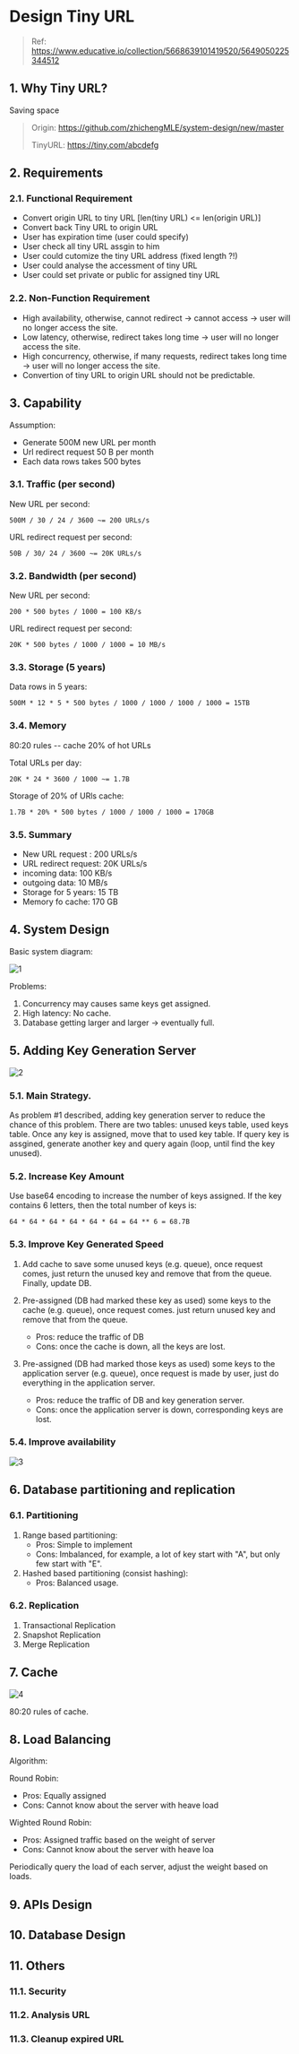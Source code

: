# Design Tiny URL

> Ref: https://www.educative.io/collection/5668639101419520/5649050225344512

## 1. Why Tiny URL?

Saving space

> Origin: https://github.com/zhichengMLE/system-design/new/master
>
> TinyURL: https://tiny.com/abcdefg

## 2. Requirements

### 2.1. Functional Requirement

- Convert origin URL to tiny URL [len(tiny URL) <= len(origin URL)]
- Convert back Tiny URL to origin URL
- User has expiration time (user could specify)
- User check all tiny URL assgin to him
- User could cutomize the tiny URL address (fixed length ?!)
- User could analyse the accessment of tiny URL
- User could set private or public for assigned tiny URL

### 2.2. Non-Function Requirement

- High availability, otherwise, cannot redirect -> cannot access -> user will no longer access the site.
- Low latency, otherwise, redirect takes long time -> user will no longer access the site.
- High concurrency, otherwise, if many requests, redirect takes long time -> user will no longer access the site.
- Convertion of tiny URL to origin URL should not be predictable.

## 3. Capability

Assumption: 
- Generate 500M new URL per month
- Url redirect request 50 B per month
- Each data rows takes 500 bytes

### 3.1. Traffic (per second)

New URL per second: 

    500M / 30 / 24 / 3600 ~= 200 URLs/s


URL redirect request per second: 

    50B / 30/ 24 / 3600 ~= 20K URLs/s

### 3.2. Bandwidth (per second)

New URL per second:
    
    200 * 500 bytes / 1000 = 100 KB/s

URL redirect request per second: 
    
    20K * 500 bytes / 1000 / 1000 = 10 MB/s


### 3.3. Storage (5 years)

Data rows in 5 years: 

    500M * 12 * 5 * 500 bytes / 1000 / 1000 / 1000 / 1000 = 15TB


### 3.4. Memory

80:20 rules -- cache 20% of hot URLs

Total URLs per day:

    20K * 24 * 3600 / 1000 ~= 1.7B

Storage of 20% of URls cache:

    1.7B * 20% * 500 bytes / 1000 / 1000 / 1000 = 170GB 


### 3.5. Summary

- New URL request : 200 URLs/s
- URL redirect request: 20K URLs/s
- incoming data: 100 KB/s
- outgoing data: 10 MB/s
- Storage for 5 years: 15 TB
- Memory fo cache: 170 GB

## 4. System Design

Basic system diagram:

![1](https://github.com/zhichengMLE/system-design/blob/master/_figs/tinyurl_1.jpg?raw=true)

Problems:
1. Concurrency may causes same keys get assigned.
2. High latency: No cache.
3. Database getting larger and larger -> eventually full.

## 5. Adding Key Generation Server


![2](https://github.com/zhichengMLE/system-design/blob/master/_figs/tinyurl_2.jpg?raw=true)


### 5.1. Main Strategy.
As problem #1 described, adding key generation server to reduce the chance of this problem. There are two tables: unused keys table, used keys table. Once any key is assigned, move that to used key table. If query key is assgined, generate another key and query again (loop, until find the key unused).

### 5.2. Increase Key Amount

Use base64 encoding to increase the number of keys assigned. If the key contains 6 letters, then the total number of keys is:

    64 * 64 * 64 * 64 * 64 * 64 = 64 ** 6 = 68.7B

### 5.3. Improve Key Generated Speed

1. Add cache to save some unused keys (e.g. queue), once request comes, just return the unused key and remove that from the queue. Finally, update DB.
2. Pre-assigned (DB had marked these key as used) some keys to the cache (e.g. queue), once request comes. just return unused key and remove that from the queue.

   - Pros: reduce the traffic of DB
   - Cons: once the cache is down, all the keys are lost.

3. Pre-assigned (DB had marked those keys as used) some keys to the application server (e.g. queue), once request is made by user, just do everything in the application server.

    - Pros: reduce the traffic of DB and key generation server.
    - Cons: once the application server is down, corresponding keys are lost.

### 5.4. Improve availability


![3](https://github.com/zhichengMLE/system-design/blob/master/_figs/tinyurl_3.jpg?raw=true)


## 6. Database partitioning and replication

### 6.1. Partitioning

1. Range based partitioning:
   - Pros: Simple to implement
   - Cons: Imbalanced, for example, a lot of key start with "A", but only few start with "E".
2. Hashed based partitioning (consist hashing):
   - Pros: Balanced usage.

### 6.2. Replication

1. Transactional Replication 
2. Snapshot Replication 
3. Merge Replication

## 7. Cache

![4](https://github.com/zhichengMLE/system-design/blob/master/_figs/tinyurl_4.jpg?raw=true)

80:20 rules of cache.

## 8. Load Balancing

Algorithm:

Round Robin:
- Pros: Equally assigned
- Cons: Cannot know about the server with heave load

Wighted Round Robin:
- Pros: Assigned traffic based on the weight of server
- Cons:  Cannot know about the server with heave loa

Periodically query the load of each server, adjust the weight based on loads.

## 9. APIs Design

## 10. Database Design


## 11. Others

### 11.1. Security

### 11.2. Analysis URL

### 11.3. Cleanup expired URL
